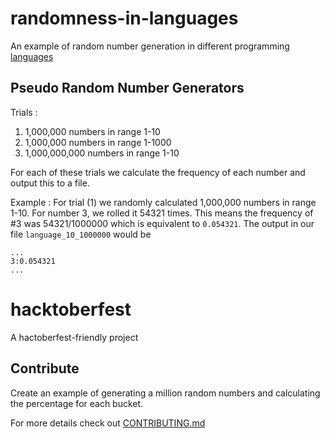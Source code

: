 # randomness-in-languages
An example of random number generation in different programming [languages](/sources#future-languages)

## Pseudo Random Number Generators
Trials : 
1. 1,000,000 numbers in range 1-10
2. 1,000,000 numbers in range 1-1000
3. 1,000,000,000 numbers in range 1-10

For each of these trials we calculate the frequency of each number and output this to a file.


Example : 
For trial (1) we randomly calculated 1,000,000 numbers in range 1-10.  For number 3, we rolled it 54321 times.  This means the frequency of #3 was 54321/1000000 which is equivalent to `0.054321`.  The output in our file `language_10_1000000` would be
```
...
3:0.054321
...
```

# hacktoberfest
A hactoberfest-friendly project

## Contribute
Create an example of generating a million random numbers and calculating the percentage for each bucket.  

For more details check out [CONTRIBUTING.md]()